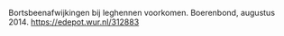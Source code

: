 Bortsbeenafwijkingen bij leghennen voorkomen. Boerenbond, augustus 2014. https://edepot.wur.nl/312883
